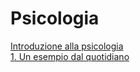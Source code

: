 # Psicologia

[Introduzione alla psicologia](introduzione-alla-psicologia)   
  [1. Un esempio dal quotidiano](/introduzione-alla-psicologia#1-un-esempio-dal-quotidiano)


